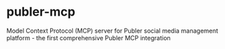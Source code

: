 # publer-mcp
Model Context Protocol (MCP) server for Publer social media management platform - the first comprehensive Publer MCP integration
